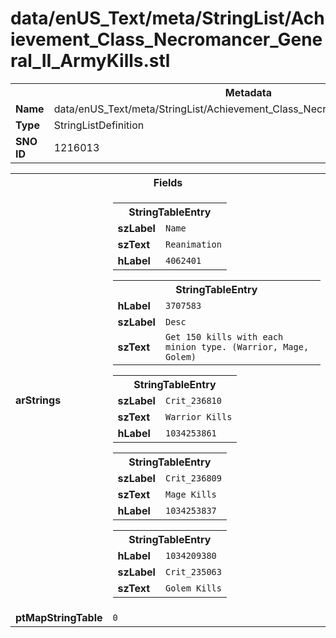 <h1>data/enUS_Text/meta/StringList/Achievement_Class_Necromancer_General_II_ArmyKills.stl</h1><table><tr><th colspan="100%">Metadata</th></tr><tr><td><b>Name</b></td><td>data/enUS_Text/meta/StringList/Achievement_Class_Necromancer_General_II_ArmyKills.stl</td></tr><tr><td><b>Type</b></td><td>StringListDefinition</td></tr><tr><td><b>SNO ID</b></td><td>1216013</td></tr></table>

<table><tr><th colspan="100%">Fields</th></tr><tr><td><b>arStrings</b></td><td><table><tr><th colspan="100%">StringTableEntry</th></tr><tr><td><b>szLabel</b></td><td><code>Name</code></td></tr><tr><td><b>szText</b></td><td><code>Reanimation</code></td></tr><tr><td><b>hLabel</b></td><td><code>4062401</code></td></tr></table>


<table><tr><th colspan="100%">StringTableEntry</th></tr><tr><td><b>hLabel</b></td><td><code>3707583</code></td></tr><tr><td><b>szLabel</b></td><td><code>Desc</code></td></tr><tr><td><b>szText</b></td><td><code>Get 150 kills with each minion type. (Warrior, Mage, Golem)</code></td></tr></table>


<table><tr><th colspan="100%">StringTableEntry</th></tr><tr><td><b>szLabel</b></td><td><code>Crit_236810</code></td></tr><tr><td><b>szText</b></td><td><code>Warrior Kills</code></td></tr><tr><td><b>hLabel</b></td><td><code>1034253861</code></td></tr></table>


<table><tr><th colspan="100%">StringTableEntry</th></tr><tr><td><b>szLabel</b></td><td><code>Crit_236809</code></td></tr><tr><td><b>szText</b></td><td><code>Mage Kills</code></td></tr><tr><td><b>hLabel</b></td><td><code>1034253837</code></td></tr></table>


<table><tr><th colspan="100%">StringTableEntry</th></tr><tr><td><b>hLabel</b></td><td><code>1034209380</code></td></tr><tr><td><b>szLabel</b></td><td><code>Crit_235063</code></td></tr><tr><td><b>szText</b></td><td><code>Golem Kills</code></td></tr></table>


</td></tr><tr><td><b>ptMapStringTable</b></td><td><code>0</code></td></tr></table>

